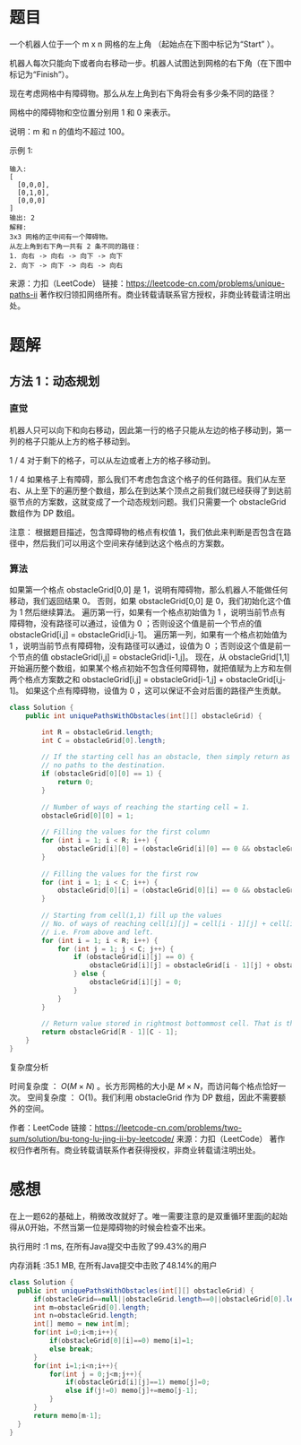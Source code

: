 # 题目

一个机器人位于一个 m x n 网格的左上角 （起始点在下图中标记为“Start” ）。

机器人每次只能向下或者向右移动一步。机器人试图达到网格的右下角（在下图中标记为“Finish”）。

现在考虑网格中有障碍物。那么从左上角到右下角将会有多少条不同的路径？



网格中的障碍物和空位置分别用 1 和 0 来表示。

说明：m 和 n 的值均不超过 100。

示例 1:
~~~
输入:
[
  [0,0,0],
  [0,1,0],
  [0,0,0]
]
输出: 2
解释:
3x3 网格的正中间有一个障碍物。
从左上角到右下角一共有 2 条不同的路径：
1. 向右 -> 向右 -> 向下 -> 向下
2. 向下 -> 向下 -> 向右 -> 向右
~~~
来源：力扣（LeetCode）
链接：https://leetcode-cn.com/problems/unique-paths-ii
著作权归领扣网络所有。商业转载请联系官方授权，非商业转载请注明出处。

# 题解

## 方法 1：动态规划

### 直觉

机器人只可以向下和向右移动，因此第一行的格子只能从左边的格子移动到，第一列的格子只能从上方的格子移动到。

1 / 4
对于剩下的格子，可以从左边或者上方的格子移动到。


1 / 4
如果格子上有障碍，那么我们不考虑包含这个格子的任何路径。我们从左至右、从上至下的遍历整个数组，那么在到达某个顶点之前我们就已经获得了到达前驱节点的方案数，这就变成了一个动态规划问题。我们只需要一个 obstacleGrid 数组作为 DP 数组。

注意： 根据题目描述，包含障碍物的格点有权值 1，我们依此来判断是否包含在路径中，然后我们可以用这个空间来存储到达这个格点的方案数。

### 算法

如果第一个格点 obstacleGrid[0,0] 是 1，说明有障碍物，那么机器人不能做任何移动，我们返回结果 0。
否则，如果 obstacleGrid[0,0] 是 0，我们初始化这个值为 1 然后继续算法。
遍历第一行，如果有一个格点初始值为 1 ，说明当前节点有障碍物，没有路径可以通过，设值为 0 ；否则设这个值是前一个节点的值 obstacleGrid[i,j] = obstacleGrid[i,j-1]。
遍历第一列，如果有一个格点初始值为 1 ，说明当前节点有障碍物，没有路径可以通过，设值为 0 ；否则设这个值是前一个节点的值 obstacleGrid[i,j] = obstacleGrid[i-1,j]。
现在，从 obstacleGrid[1,1] 开始遍历整个数组，如果某个格点初始不包含任何障碍物，就把值赋为上方和左侧两个格点方案数之和 obstacleGrid[i,j] = obstacleGrid[i-1,j] + obstacleGrid[i,j-1]。
如果这个点有障碍物，设值为 0 ，这可以保证不会对后面的路径产生贡献。


~~~java
class Solution {
    public int uniquePathsWithObstacles(int[][] obstacleGrid) {

        int R = obstacleGrid.length;
        int C = obstacleGrid[0].length;
    
        // If the starting cell has an obstacle, then simply return as there would be
        // no paths to the destination.
        if (obstacleGrid[0][0] == 1) {
            return 0;
        }
    
        // Number of ways of reaching the starting cell = 1.
        obstacleGrid[0][0] = 1;
    
        // Filling the values for the first column
        for (int i = 1; i < R; i++) {
            obstacleGrid[i][0] = (obstacleGrid[i][0] == 0 && obstacleGrid[i - 1][0] == 1) ? 1 : 0;
        }
    
        // Filling the values for the first row
        for (int i = 1; i < C; i++) {
            obstacleGrid[0][i] = (obstacleGrid[0][i] == 0 && obstacleGrid[0][i - 1] == 1) ? 1 : 0;
        }
    
        // Starting from cell(1,1) fill up the values
        // No. of ways of reaching cell[i][j] = cell[i - 1][j] + cell[i][j - 1]
        // i.e. From above and left.
        for (int i = 1; i < R; i++) {
            for (int j = 1; j < C; j++) {
                if (obstacleGrid[i][j] == 0) {
                    obstacleGrid[i][j] = obstacleGrid[i - 1][j] + obstacleGrid[i][j - 1];
                } else {
                    obstacleGrid[i][j] = 0;
                }
            }
        }
    
        // Return value stored in rightmost bottommost cell. That is the destination.
        return obstacleGrid[R - 1][C - 1];
    }
}
~~~
复杂度分析

时间复杂度 ： $O(M \times N)$ 。长方形网格的大小是 $M \times N$，而访问每个格点恰好一次。
空间复杂度 ： O(1)。我们利用 obstacleGrid 作为 DP 数组，因此不需要额外的空间。

作者：LeetCode
链接：https://leetcode-cn.com/problems/two-sum/solution/bu-tong-lu-jing-ii-by-leetcode/
来源：力扣（LeetCode）
著作权归作者所有。商业转载请联系作者获得授权，非商业转载请注明出处。

# 感想

在上一题62的基础上，稍微改改就好了。唯一需要注意的是双重循环里面j的起始得从0开始，不然当第一位是障碍物的时候会检查不出来。

执行用时 :1 ms, 在所有Java提交中击败了99.43%的用户

内存消耗 :35.1 MB, 在所有Java提交中击败了48.14%的用户


  ~~~java
class Solution {
    public int uniquePathsWithObstacles(int[][] obstacleGrid) {
        if(obstacleGrid==null||obstacleGrid.length==0||obstacleGrid[0].length==0) return 0;
        int m=obstacleGrid[0].length;
        int n=obstacleGrid.length;
        int[] memo = new int[m];
        for(int i=0;i<m;i++){
            if(obstacleGrid[0][i]==0) memo[i]=1;
            else break;
        }
        for(int i=1;i<n;i++){
            for(int j = 0;j<m;j++){
                if(obstacleGrid[i][j]==1) memo[j]=0;
                else if(j!=0) memo[j]+=memo[j-1];
            }
        }
        return memo[m-1];
    }
}
  ~~~

